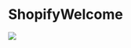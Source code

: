# ShopifyWelcome
<div id="HeaderLogo" style="width:25%;height:25%">
<img src="https://cdn.shopify.com/assets2/global/share-image-generic-d2563f395d49fb044880feba53ab22b1a7d01fe62c7943a397e58f69f60fa206.png">
</div>
